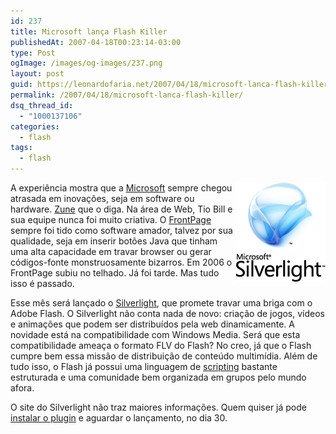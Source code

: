 ```yaml
---
id: 237
title: Microsoft lança Flash Killer
publishedAt: 2007-04-18T00:23:14-03:00
type: Post
ogImage: /images/og-images/237.png
layout: post
guid: https://leonardofaria.net/2007/04/18/microsoft-lanca-flash-killer/
permalink: /2007/04/18/microsoft-lanca-flash-killer/
dsq_thread_id:
  - "1000137106"
categories:
  - flash
tags:
  - flash
---
```

<img src='/wp-content/uploads/2007/04/silverlight.gif' align="right" alt="Silverlight" /> A experiência mostra que a [Microsoft](http://www.microsoft.com) sempre chegou atrasada em inovações, seja em software ou hardware. [Zune](http://www.zune.net/) que o diga. Na área de Web, Tio Bill e sua equipe nunca foi muito criativa. O [FrontPage](http://en.wikipedia.org/wiki/Microsoft_FrontPage) sempre foi tido como software amador, talvez por sua qualidade, seja em inserir botões Java que tinham uma alta capacidade em travar browser ou gerar códigos-fonte monstruosamente bizarros. Em 2006 o FrontPage subiu no telhado. Já foi tarde. Mas tudo isso é passado.

Esse mês será lançado o [Silverlight](http://www.microsoft.com/silverlight), que promete travar uma briga com o Adobe Flash. O Silverlight não conta nada de novo: criação de jogos, vídeos e animações que podem ser distribuídos pela web dinamicamente. A novidade está na compatibilidade com Windows Media. Será que esta compatibilidade ameaça o formato FLV do Flash? No creo, já que o Flash cumpre bem essa missão de distribuição de conteúdo multimídia. Além de tudo isso, o Flash já possui uma linguagem de [scripting](http://en.wikipedia.org/wiki/Actionscript) bastante estruturada e uma comunidade bem organizada em grupos pelo mundo afora.

O site do Silverlight não traz maiores informações. Quem quiser já pode [instalar o plugin](http://www.microsoft.com/silverlight/downloads.aspx) e aguardar o lançamento, no dia 30.
